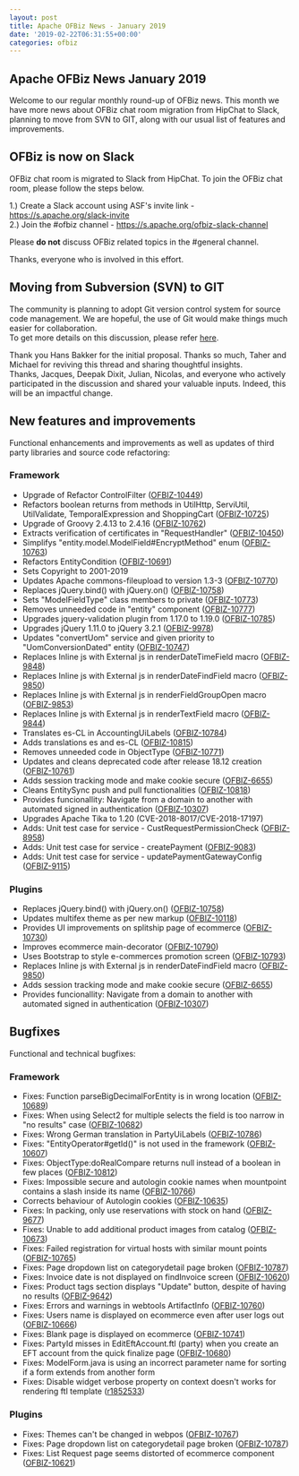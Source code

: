 ```yaml
---
layout: post
title: Apache OFBiz News - January 2019
date: '2019-02-22T06:31:55+00:00'
categories: ofbiz
---
```

<h2>Apache OFBiz News January 2019</h2> 
  <p>Welcome to our regular monthly round-up of OFBiz news. This month we have more news about OFBiz chat room migration from HipChat to Slack, planning to move from SVN to GIT, along with&nbsp;our usual list of features and improvements. <br /></p> 
  <h2>OFBiz is now on Slack</h2> 
  <p>OFBiz chat room is migrated to Slack from HipChat. To join the OFBiz chat room, please follow the steps below.</p> 
  <p>1.) Create a Slack account using ASF's invite link - <a href="https://s.apache.org/slack-invite">https://s.apache.org/slack-invite</a><br />2.) Join the #ofbiz channel - <a href="https://s.apache.org/ofbiz-slack-channel">https://s.apache.org/ofbiz-slack-channel</a></p> 
  <p>Please <strong>do not</strong> discuss OFBiz related topics in the #general channel.</p> 
  <p>Thanks, everyone who is involved in this effort.</p> 
  <h2>Moving from <span>Subversion (SVN)</span> to GIT</h2> 
  <p>The community is planning to adopt Git version control system for source code management. We are hopeful, the use of Git would make things much easier for collaboration.<br />To get more details on this discussion, please refer <a href="https://s.apache.org/svntogit">here</a>.<br /></p> 
  <p>Thank&nbsp;you Hans Bakker for the initial proposal. Thanks so much, Taher and Michael for reviving this thread and sharing thoughtful insights.<br />Thanks, Jacques, Deepak Dixit, Julian, Nicolas, and everyone who actively participated in the discussion and shared your valuable inputs. Indeed, this will be an impactful change. <br /></p> 
  <h2>New features and improvements</h2>Functional enhancements and improvements as well as updates of <g class="gr_ gr_127 gr-alert gr_spell gr_inline_cards gr_run_anim ContextualSpelling ins-del multiReplace" id="127" data-gr-id="127">third party</g> libraries and source code refactoring:
  <h3>Framework</h3> 
  <ul> 
    <li>Upgrade of Refactor ControlFilter (<a href="https://issues.apache.org/jira/browse/OFBIZ-10449">OFBIZ-10449</a>)</li> 
    <li>Refactors boolean returns from methods in UtilHttp, ServiUtil, UtilValidate, TemporalExpression and ShoppingCart (<a href="https://issues.apache.org/jira/browse/OFBIZ-10725">OFBIZ-10725</a>)</li> 
    <li>Upgrade of Groovy 2.4.13 to 2.4.16 (<a href="https://issues.apache.org/jira/browse/OFBIZ-10762">OFBIZ-10762</a>)</li> 
    <li>Extracts verification of certificates in &quot;RequestHandler&quot; (<a href="https://issues.apache.org/jira/browse/OFBIZ-10450">OFBIZ-10450</a>)</li> 
    <li><g class="gr_ gr_106 gr-alert gr_spell gr_inline_cards gr_run_anim ContextualSpelling ins-del multiReplace" id="106" data-gr-id="106">Simplifys</g> &quot;entity.model.ModelField#EncryptMethod&quot; enum (<a href="https://issues.apache.org/jira/browse/OFBIZ-10763">OFBIZ-10763</a>)</li> 
    <li>Refactors EntityCondition (<a href="https://issues.apache.org/jira/browse/OFBIZ-10691">OFBIZ-10691</a>)</li> 
    <li>Sets Copyright to 2001-2019</li> 
    <li>Updates Apache commons-<g class="gr_ gr_107 gr-alert gr_spell gr_inline_cards gr_run_anim ContextualSpelling ins-del multiReplace" id="107" data-gr-id="107">fileupload</g> to version 1.3-3 (<a href="https://issues.apache.org/jira/browse/OFBIZ-10770">OFBIZ-10770</a>)</li> 
    <li>Replaces jQuery.bind() with jQuery.on() (<a href="https://issues.apache.org/jira/browse/OFBIZ-10758">OFBIZ-10758</a>)</li> 
    <li>Sets &quot;ModelFieldType&quot; class members to private (<a href="https://issues.apache.org/jira/browse/OFBIZ-10773">OFBIZ-10773</a>)</li> 
    <li>Removes unneeded code in &quot;entity&quot; component (<a href="https://issues.apache.org/jira/browse/OFBIZ-10777">OFBIZ-10777</a>)</li> 
    <li>Upgrades jquery-validation plugin from 1.17.0 to 1.19.0 (<a href="https://issues.apache.org/jira/browse/OFBIZ-10785">OFBIZ-10785</a>)</li> 
    <li>Upgrades jQuery 1.11.0 to jQuery 3.2.1 (<a href="https://issues.apache.org/jira/browse/OFBIZ-9978">OFBIZ-9978</a>)</li> 
    <li>Updates &quot;<g class="gr_ gr_108 gr-alert gr_spell gr_inline_cards gr_run_anim ContextualSpelling ins-del multiReplace" id="108" data-gr-id="108">convertUom</g>&quot; service and given priority to &quot;UomConversionDated&quot; entity (<a href="https://issues.apache.org/jira/browse/OFBIZ-10747">OFBIZ-10747</a>)</li> 
    <li>Replaces Inline js with External js in renderDateTimeField macro (<a href="https://issues.apache.org/jira/browse/OFBIZ-9848">OFBIZ-9848</a>)</li> 
    <li>Replaces Inline js with External js in renderDateFindField macro (<a href="https://issues.apache.org/jira/browse/OFBIZ-9850">OFBIZ-9850</a>)</li> 
    <li>Replaces Inline js with External js in renderFieldGroupOpen macro (<a href="https://issues.apache.org/jira/browse/OFBIZ-9853">OFBIZ-9853</a>)</li> 
    <li>Replaces Inline js with External js in renderTextField macro (<a href="https://issues.apache.org/jira/browse/OFBIZ-9844">OFBIZ-9844</a>)</li> 
    <li>Translates es-CL in AccountingUiLabels (<a href="https://issues.apache.org/jira/browse/OFBIZ-10784">OFBIZ-10784</a>)</li> 
    <li>Adds translations es and es-CL (<a href="https://issues.apache.org/jira/browse/OFBIZ-10815">OFBIZ-10815</a>)</li> 
    <li>Removes unneeded code in ObjectType (<a href="https://issues.apache.org/jira/browse/OFBIZ-10771">OFBIZ-10771</a>)</li> 
    <li>Updates and cleans deprecated code after release 18.12 creation (<a href="https://issues.apache.org/jira/browse/OFBIZ-10761">OFBIZ-10761</a>)</li> 
    <li>Adds session tracking mode and make cookie secure (<a href="https://issues.apache.org/jira/browse/OFBIZ-6655">OFBIZ-6655</a>)</li> 
    <li>Cleans EntitySync push and pull functionalities (<a href="https://issues.apache.org/jira/browse/OFBIZ-10818">OFBIZ-10818</a>)</li> 
    <li>Provides <g class="gr_ gr_109 gr-alert gr_spell gr_inline_cards gr_run_anim ContextualSpelling ins-del multiReplace" id="109" data-gr-id="109">funcionallity</g>: Navigate from a domain to another with automated signed in authentication (<a href="https://issues.apache.org/jira/browse/OFBIZ-10307">OFBIZ-10307</a>)</li> 
    <li>Upgrades Apache Tika to 1.20 (CVE-2018-8017/CVE-2018-17197)</li> 
    <li>Adds: Unit test case for service - CustRequestPermissionCheck (<a href="https://issues.apache.org/jira/browse/OFBIZ-8958">OFBIZ-8958</a>)</li> 
    <li>Adds: Unit test case for service - <g class="gr_ gr_110 gr-alert gr_spell gr_inline_cards gr_run_anim ContextualSpelling ins-del multiReplace" id="110" data-gr-id="110">createPayment</g> (<a href="https://issues.apache.org/jira/browse/OFBIZ-9083">OFBIZ-9083</a>)</li> 
    <li>Adds: Unit test case for service - updatePaymentGatewayConfig (<a href="https://issues.apache.org/jira/browse/OFBIZ-9115">OFBIZ-9115</a>)</li> 
  </ul> 
  <h3>Plugins</h3> 
  <ul> 
    <li>Replaces jQuery.bind() with jQuery.on() (<a href="https://issues.apache.org/jira/browse/OFBIZ-10758">OFBIZ-10758</a>)</li> 
    <li>Updates <g class="gr_ gr_111 gr-alert gr_spell gr_inline_cards gr_run_anim ContextualSpelling ins-del multiReplace" id="111" data-gr-id="111">multifex</g> theme as per new markup (<a href="https://issues.apache.org/jira/browse/OFBIZ-10118">OFBIZ-10118</a>)</li> 
    <li>Provides UI improvements on <g class="gr_ gr_112 gr-alert gr_spell gr_inline_cards gr_run_anim ContextualSpelling ins-del multiReplace" id="112" data-gr-id="112">splitship</g> page of <g class="gr_ gr_113 gr-alert gr_spell gr_inline_cards gr_run_anim ContextualSpelling ins-del multiReplace" id="113" data-gr-id="113">ecommerce</g> (<a href="https://issues.apache.org/jira/browse/OFBIZ-10730">OFBIZ-10730</a>)</li> 
    <li>Improves <g class="gr_ gr_114 gr-alert gr_spell gr_inline_cards gr_run_anim ContextualSpelling ins-del multiReplace" id="114" data-gr-id="114">ecommerce</g> main-decorator (<a href="https://issues.apache.org/jira/browse/OFBIZ-10790">OFBIZ-10790</a>)</li> 
    <li>Uses Bootstrap to style <g class="gr_ gr_105 gr-alert gr_spell gr_inline_cards gr_run_anim ContextualSpelling ins-del" id="105" data-gr-id="105">e-commerces</g> promotion screen (<a href="https://issues.apache.org/jira/browse/OFBIZ-10793">OFBIZ-10793</a>)</li> 
    <li>Replaces Inline js with External js in renderDateFindField macro (<a href="https://issues.apache.org/jira/browse/OFBIZ-9850">OFBIZ-9850</a>)</li> 
    <li>Adds session tracking mode and make cookie secure (<a href="https://issues.apache.org/jira/browse/OFBIZ-6655">OFBIZ-6655</a>)</li> 
    <li>Provides <g class="gr_ gr_115 gr-alert gr_spell gr_inline_cards gr_run_anim ContextualSpelling ins-del multiReplace" id="115" data-gr-id="115">funcionallity</g>: Navigate from a domain to another with automated signed in authentication (<a href="https://issues.apache.org/jira/browse/OFBIZ-10307">OFBIZ-10307</a>)</li> 
  </ul> 
  <h2>Bugfixes</h2>Functional and technical bugfixes:
  <h3>Framework</h3> 
  <ul> 
    <li>Fixes: Function parseBigDecimalForEntity is in wrong location (<a href="https://issues.apache.org/jira/browse/OFBIZ-10689">OFBIZ-10689</a>)</li> 
    <li>Fixes: When using Select2 for multiple selects the field is too narrow in &quot;no results&quot; case (<a href="https://issues.apache.org/jira/browse/OFBIZ-10682">OFBIZ-10682</a>)</li> 
    <li>Fixes: Wrong German translation in <g class="gr_ gr_116 gr-alert gr_spell gr_inline_cards gr_run_anim ContextualSpelling ins-del multiReplace" id="116" data-gr-id="116">PartyUiLabels</g> (<a href="https://issues.apache.org/jira/browse/OFBIZ-10786">OFBIZ-10786</a>)</li> 
    <li>Fixes: &quot;EntityOperator#getId()&quot; is not used in the framework (<a href="https://issues.apache.org/jira/browse/OFBIZ-10607">OFBIZ-10607</a>)</li> 
    <li>Fixes: ObjectType:doRealCompare returns null instead of a boolean in few places (<a href="https://issues.apache.org/jira/browse/OFBIZ-10812">OFBIZ-10812</a>)</li> 
    <li>Fixes: Impossible secure and autologin cookie names when <g class="gr_ gr_117 gr-alert gr_spell gr_inline_cards gr_run_anim ContextualSpelling ins-del multiReplace" id="117" data-gr-id="117">mountpoint</g> contains a slash inside its name (<a href="https://issues.apache.org/jira/browse/OFBIZ-10766">OFBIZ-10766</a>)</li> 
    <li>Corrects behaviour of Autologin cookies (<a href="https://issues.apache.org/jira/browse/OFBIZ-10635">OFBIZ-10635</a>)</li> 
    <li>Fixes: In packing, only use reservations with stock on hand (<a href="https://issues.apache.org/jira/browse/OFBIZ-9677">OFBIZ-9677</a>)</li> 
    <li>Fixes: Unable to add additional product images from catalog (<a href="https://issues.apache.org/jira/browse/OFBIZ-10673">OFBIZ-10673</a>)</li> 
    <li>Fixes: Failed registration for virtual hosts with similar mount points (<a href="https://issues.apache.org/jira/browse/OFBIZ-10765">OFBIZ-10765</a>)</li> 
    <li>Fixes: Page dropdown list on <g class="gr_ gr_118 gr-alert gr_spell gr_inline_cards gr_run_anim ContextualSpelling ins-del multiReplace" id="118" data-gr-id="118">categorydetail</g> page broken (<a href="https://issues.apache.org/jira/browse/OFBIZ-10787">OFBIZ-10787</a>)</li> 
    <li>Fixes: Invoice date is not displayed on findInvoice screen (<a href="https://issues.apache.org/jira/browse/OFBIZ-10620">OFBIZ-10620</a>)</li> 
    <li>Fixes: Product tags section displays &quot;Update&quot; button, despite of having no results (<a href="https://issues.apache.org/jira/browse/OFBIZ-9642">OFBIZ-9642</a>)</li> 
    <li>Fixes: Errors and warnings in <g class="gr_ gr_119 gr-alert gr_spell gr_inline_cards gr_run_anim ContextualSpelling ins-del multiReplace" id="119" data-gr-id="119">webtools</g> ArtifactInfo (<a href="https://issues.apache.org/jira/browse/OFBIZ-10760">OFBIZ-10760</a>)</li> 
    <li>Fixes: Users name is displayed on <g class="gr_ gr_120 gr-alert gr_spell gr_inline_cards gr_run_anim ContextualSpelling ins-del multiReplace" id="120" data-gr-id="120">ecommerce</g> even after user logs out (<a href="https://issues.apache.org/jira/browse/OFBIZ-10666">OFBIZ-10666</a>)</li> 
    <li>Fixes: Blank page is displayed on <g class="gr_ gr_121 gr-alert gr_spell gr_inline_cards gr_run_anim ContextualSpelling ins-del multiReplace" id="121" data-gr-id="121">ecommerce</g> (<a href="https://issues.apache.org/jira/browse/OFBIZ-10741">OFBIZ-10741</a>)</li> 
    <li>Fixes: PartyId misses in <g class="gr_ gr_122 gr-alert gr_spell gr_inline_cards gr_run_anim ContextualSpelling ins-del multiReplace" id="122" data-gr-id="122">EditEftAccount</g>.<g class="gr_ gr_123 gr-alert gr_spell gr_inline_cards gr_run_anim ContextualSpelling ins-del multiReplace" id="123" data-gr-id="123">ftl</g> (party) when you create an EFT account from the quick finalize page (<a href="https://issues.apache.org/jira/browse/OFBIZ-10680">OFBIZ-10680</a>)</li> 
    <li>Fixes: ModelForm.java is using an incorrect parameter name for sorting if a form extends from another form</li> 
    <li>Fixes: Disable widget verbose property on context doesn't works for rendering <g class="gr_ gr_128 gr-alert gr_spell gr_inline_cards gr_run_anim ContextualSpelling" id="128" data-gr-id="128">ftl</g> template (<a href="http://mail-archives.apache.org/mod_mbox/ofbiz-commits/201901.mbox/%3C20190130162025.629843A0100@svn01-us-west.apache.org%3E">r1852533</a>)</li> 
  </ul> 
  <h3>Plugins</h3> 
  <ul> 
    <li>Fixes: Themes can't be changed in <g class="gr_ gr_124 gr-alert gr_spell gr_inline_cards gr_run_anim ContextualSpelling ins-del multiReplace" id="124" data-gr-id="124">webpos</g> (<a href="https://issues.apache.org/jira/browse/OFBIZ-10767">OFBIZ-10767</a>)</li> 
    <li>Fixes: Page dropdown list on <g class="gr_ gr_125 gr-alert gr_spell gr_inline_cards gr_run_anim ContextualSpelling ins-del multiReplace" id="125" data-gr-id="125">categorydetail</g> page broken (<a href="https://issues.apache.org/jira/browse/OFBIZ-10787">OFBIZ-10787</a>)</li> 
    <li>Fixes: List Request page seems distorted of <g class="gr_ gr_126 gr-alert gr_spell gr_inline_cards gr_run_anim ContextualSpelling ins-del multiReplace" id="126" data-gr-id="126">ecommerce</g> component (<a href="https://issues.apache.org/jira/browse/OFBIZ-10621">OFBIZ-10621</a>)</li> 
  </ul>
